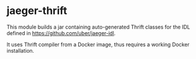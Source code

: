 # jaeger-thrift

This module builds a jar containing auto-generated Thrift classes
for the IDL defined in https://github.com/uber/jaeger-idl.

It uses Thrift compiler from a Docker image, thus requires a working Docker installation.
